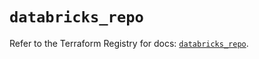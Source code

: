 # `databricks_repo`

Refer to the Terraform Registry for docs: [`databricks_repo`](https://registry.terraform.io/providers/databricks/databricks/1.47.0/docs/resources/repo).
